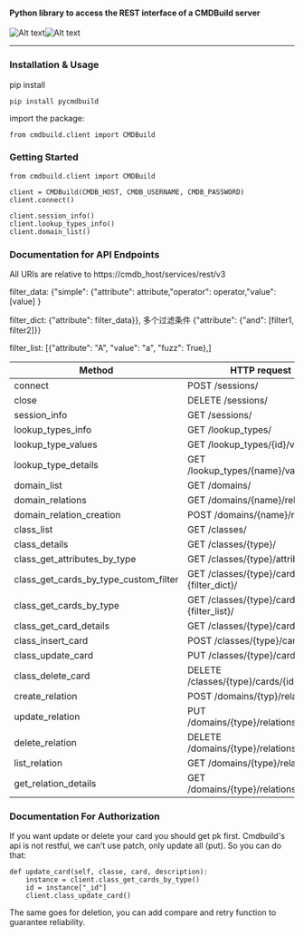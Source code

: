 #### Python library to access the REST interface of a CMDBuild server
![Alt text](http://www.cmdbuild.org/logo.png)![Alt text](https://www.python.org/static/opengraph-icon-200x200.png)

---

### Installation & Usage

pip install	

```
pip install pycmdbuild
```

import the package:

```
from cmdbuild.client import CMDBuild
```

### Getting Started

```
from cmdbuild.client import CMDBuild

client = CMDBuild(CMDB_HOST, CMDB_USERNAME, CMDB_PASSWORD)
client.connect()

client.session_info()
client.lookup_types_info()
client.domain_list()
```

### Documentation for API Endpoints

All URIs are relative to https://cmdb_host/services/rest/v3

filter_data: {"simple": {"attribute": attribute,"operator": operator,"value": [value] }

filter_dict: {"attribute": filter_data}}, 多个过滤条件 {"attribute": {"and": [filter1, filter2]}}

filter_list: [{"attribute": "A", "value": "a", "fuzz": True},]

Method | HTTP request | Description
---|---|---
connect| POST   /sessions/ | 
close | DELETE   /sessions/ |
session_info | GET   /sessions/ |
lookup_types_info | GET   /lookup_types/ |
lookup_type_values | GET   /lookup_types/{id}/values/ |
lookup_type_details | GET   /lookup_types/{name}/values/{id}/ |
domain_list | GET   /domains/ |  
domain_relations | GET   /domains/{name}/relations/ |
domain_relation_creation | POST   /domains/{name}/relations/ |
class_list | GET   /classes/ | 
class_details | GET   /classes/{type}/ |
class_get_attributes_by_type | GET   /classes/{type}/attributes/ |
class_get_cards_by_type_custom_filter | GET   /classes/{type}/cards?filter={filter_dict}/ |
class_get_cards_by_type | GET   /classes/{type}/cards?filter={filter_list}/ | 
class_get_card_details | GET   /classes/{type}/cards/{id}/ |
class_insert_card | POST   /classes/{type}/cards/ |
class_update_card | PUT   /classes/{type}/cards/{id}/ |
class_delete_card | DELETE   /classes/{type}/cards/{id}/ |
create_relation | POST   /domains/{typ}/relations/ |
update_relation | PUT   /domains/{type}/relations/{id}/ |
delete_relation | DELETE   /domains/{type}/relations/{id}/ |
list_relation | GET   /domains/{type}/relations/ |
get_relation_details | GET   /domains/{type}/relations/{id}/ | 


### Documentation For Authorization


If you want update or delete your card  you should get pk first. Cmdbuild's api is not restful, we can’t use patch, only update all (put).
So you can do that:
```
def update_card(self, classe, card, description):
    instance = client.class_get_cards_by_type()
    id = instance["_id"]
    client.class_update_card()
```
The same goes for deletion, you can add compare and retry function to guarantee reliability. 


